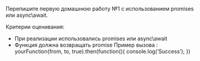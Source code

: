 Перепишите первую домашнюю работу №1 с использованием promises или async\await. 

Критерии оценивания:
-	При реализации использовались promises или async\await
-	Функция должна возвращать promise
	Пример вызова :
	yourFunction(from, to, true).then(function(){
		console.log(‘Success’);
})

